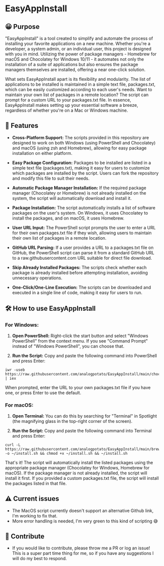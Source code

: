 # EasyAppInstall

## 😀 Purpose

"EasyAppInstall" is a tool created to simplify and automate the process of installing your favorite applications on a new machine. Whether you're a developer, a system admin, or an individual user, this project is designed with you in mind. Utilizing the power of package managers - Homebrew for macOS and Chocolatey for Windows 10/11 - it automates not only the installation of a suite of applications but also ensures the package managers themselves are installed, offering a near one-click solution.

What sets EasyAppInstall apart is its flexibility and modularity. The list of applications to be installed is maintained in a simple text file, packages.txt, which can be easily customized according to each user's needs. Want to maintain your own list of packages in a remote location? The script can prompt for a custom URL to your packages.txt file. In essence, EasyAppInstall makes setting up your essential software a breeze, regardless of whether you're on a Mac or Windows machine.

## 📃 Features
- **Cross-Platform Support:** The scripts provided in this repository are designed to work on both Windows (using PowerShell and Chocolatey) and macOS (using zsh and Homebrew), allowing for easy package installation on either platform.

- **Easy Package Configuration:** Packages to be installed are listed in a simple text file (packages.txt), making it easy for users to customize which packages are installed by the script. Users can fork the repository and modify this file to suit their needs.

- **Automatic Package Manager Installation:** If the required package manager (Chocolatey or Homebrew) is not already installed on the system, the script will automatically download and install it.

- **Package Installation:** The script automatically installs a list of software packages on the user's system. On Windows, it uses Chocolatey to install the packages, and on macOS, it uses Homebrew.

- **User URL Input:** The PowerShell script prompts the user to enter a URL for their own packages.txt file if they wish, allowing users to maintain their own list of packages in a remote location.

- **GitHub URL Parsing:** If a user provides a URL to a packages.txt file on GitHub, the PowerShell script can parse it from a standard GitHub URL to a raw.githubusercontent.com URL suitable for direct file download.

- **Skip Already Installed Packages:** The scripts check whether each package is already installed before attempting installation, avoiding unnecessary operations.

- **One-Click/One-Line Execution:** The scripts can be downloaded and executed in a single line of code, making it easy for users to run.

## 🛠️ How to use EasyAppInstall

### For Windows:

1. **Open PowerShell:** Right-click the start button and select "Windows PowerShell" from the context menu. If you see "Command Prompt" instead of "Windows PowerShell", you can choose that.

2. **Run the Script:** Copy and paste the following command into PowerShell and press Enter:

```
iwr -useb https://raw.githubusercontent.com/analogpotato/EasyAppInstall/main/chocolatey/install.ps1 | iex
```

When prompted, enter the URL to your own packages.txt file if you have one, or press Enter to use the default.

### For macOS:

1. **Open Terminal:** You can do this by searching for "Terminal" in Spotlight (the magnifying glass in the top-right corner of the screen).

2. **Run the Script:** Copy and paste the following command into Terminal and press Enter:

```
curl -L https://raw.githubusercontent.com/analogpotato/EasyAppInstall/main/brew/install.sh -o ~/install.sh && chmod +x ~/install.sh && ~/install.sh
```

That's it! The script will automatically install the listed packages using the appropriate package manager (Chocolatey for Windows, Homebrew for macOS). If the package manager is not already installed, the script will install it first. If you provided a custom packages.txt file, the script will install the packages listed in that file.

## ⚠️ Current issues

- The MacOS script currently doesn't support an alternative Github link, I'm working to fix that.
- More error handling is needed, I'm very green to this kind of scripting 😅

## 🤝 Contribute
- If you would like to contribute, please throw me a PR or log an issue! This is a super part time thing for me, so if you have any suggestions I will do my best to respond.